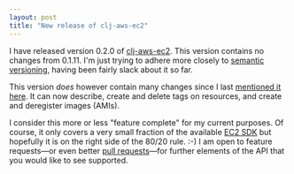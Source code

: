 ```yaml
---
layout: post
title: "New release of clj-aws-ec2"
---
```


I have released version 0.2.0 of [clj-aws-ec2][]. This version contains no changes from 0.1.11. I'm just trying to adhere more closely to [semantic versioning][], having been fairly slack about it so far.

This version *does* however contain many changes since I last [mentioned it here]("/2012/11/introducing-clj-aws-ec2.html"). It can now describe, create and delete tags on resources, and create and deregister images (AMIs).

I consider this more or less "feature complete" for my current purposes. Of course, it only covers a very small fraction of the available [EC2 SDK][] but hopefully it is on the right side of the 80/20 rule. :-) I am open to feature requests&mdash;or even better [pull requests][]&mdash;for further elements of the API that you would like to see supported.

[clj-aws-ec2]: https://github.com/mrowe/clj-aws-ec2
[semantic versioning]: http://semver.org/
[EC2 SDK]: http://docs.aws.amazon.com/AWSJavaSDK/latest/javadoc/index.html
[pull requests]: https://github.com/mrowe/clj-aws-ec2/fork_select